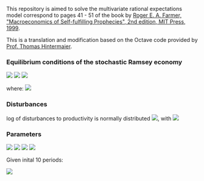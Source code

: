 
This repository is aimed to solve the multivariate rational expectations model correspond to pages 41 - 51 of the book
by [Roger E. A. Farmer, "Macroeconomics of Self-fulfilling Prophecies", 2nd edition, MIT Press, 1999](https://mitpress.mit.edu/books/macroeconomics-self-fulfilling-prophecies-second-edition).

This is a translation and modification based on the Octave code provided by [Prof. Thomas Hintermaier](https://www.bgse.uni-bonn.de/en/people/faculty-directory/thomas-hintermaier).

### Equilibrium conditions of the stochastic Ramsey economy

<img src="https://render.githubusercontent.com/render/math?math=\frac{1}{c_{t}}=\beta E_{t}\left[\frac{1}{c_{t%2B1}}\left\{(1-\delta)%2BF_{k}^{t%2B1}\right\}\right]">

<img src="https://render.githubusercontent.com/render/math?math=k_{t%2B1}=(1-\delta) k_{t}%2Bs_{t} k_{t}^{\alpha}-c_{t}">

<img src="https://render.githubusercontent.com/render/math?math=s_{t%2B1}=s_t^{\rho}v_{t%2B1}">

where: <img src="https://render.githubusercontent.com/render/math?math=F_k^{t%2B1}=\alpha s_{t%2B1} k_{t%2B1}^{\alpha-1}">


### Disturbances

log of disturbances to productivity is normally distributed <img src="https://render.githubusercontent.com/render/math?math=\log v_{t%2B1} \sim \mathcal{N}(0,\sigma_v^2)">, with <img src="https://render.githubusercontent.com/render/math?math=\sigma_v^2=0.007^2">

### Parameters
<img src="https://render.githubusercontent.com/render/math?math=\alpha = 0.3">

<img src="https://render.githubusercontent.com/render/math?math=\beta = 0.95">

<img src="https://render.githubusercontent.com/render/math?math=\delta = 0.1">

<img src="https://render.githubusercontent.com/render/math?math=\rho = 0.9">


Given inital 10 periods:

<img src="https://render.githubusercontent.com/render/math?math=\{ \log s_t\}_{t=0}^{9}=\{0, -0.005, -0.009, -0.013, -0.022, -0.021, -0.019, -0.011, -0.012, -0.003\}">




